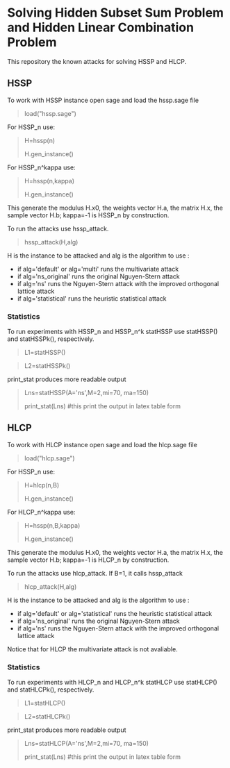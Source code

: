 # Solving Hidden Subset Sum Problem and Hidden Linear Combination Problem

This repository the known attacks for solving HSSP and HLCP.

## HSSP
To work with HSSP instance open sage and load the hssp.sage file

> load("hssp.sage")

For HSSP_n use:
>H=hssp(n) 
>
>H.gen_instance()

For HSSP_n^kappa use:
>H=hssp(n,kappa)
>
>H.gen_instance()


This generate the modulus H.x0, the weights vector H.a, the matrix H.x, the  sample vector H.b; kappa=-1 is HSSP_n by construction.

To run the attacks use hssp_attack.    

>hssp_attack(H,alg)

H is the instance to be attacked and alg is the algorithm to use :

<ul>
<li>if alg='default' or alg='multi' runs the multivariate attack </li>
       
<li>if alg='ns_original' runs the original Nguyen-Stern attack </li>
       
<li>if alg='ns' runs the Nguyen-Stern attack with the improved orthogonal lattice attack </li>
       
<li>if alg='statistical' runs the heuristic statistical attack  </li>
 </ul>
 
### Statistics
To run experiments with HSSP_n and HSSP_n^k statHSSP use statHSSP() and statHSSPk(), respectively.

> L1=statHSSP()

> L2=statHSSPk()

print_stat produces more readable output

> Lns=statHSSP(A='ns',M=2,mi=70, ma=150)
> 
> print_stat(Lns) #this print the output in latex table form 

## HLCP
To work with HLCP instance open sage and load the hlcp.sage file

> load("hlcp.sage")

For HSSP_n use:
>H=hlcp(n,B) 
>
>H.gen_instance()

For HLCP_n^kappa use:
>H=hssp(n,B,kappa)
>
>H.gen_instance()


This generate the modulus H.x0, the weights vector H.a, the matrix H.x, the  sample vector H.b; kappa=-1 is HLCP_n by construction. 

To run the attacks use hlcp_attack. If B=1, it calls hssp_attack

>hlcp_attack(H,alg)

H is the instance to be attacked and alg is the algorithm to use :

<ul>
<li>if alg='default' or alg='statistical' runs the  heuristic statistical attack </li>
       
<li>if alg='ns_original' runs the original Nguyen-Stern attack </li>
       
<li>if alg='ns' runs the Nguyen-Stern attack with the improved orthogonal lattice attack </li>
       
 </ul>
 
 Notice that for HLCP the multivariate attack is not avaliable.
 
### Statistics

To run experiments with HLCP_n and HLCP_n^k statHLCP use statHLCP() and statHLCPk(), respectively.

> L1=statHLCP()

> L2=statHLCPk()

print_stat produces more readable output

> Lns=statHLCP(A='ns',M=2,mi=70, ma=150)
> 
> print_stat(Lns) #this print the output in latex table form 


